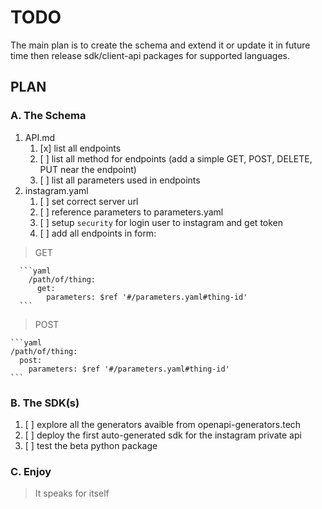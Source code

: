 # TODO

The main plan is to create the schema and extend it or update it in future time then release sdk/client-api packages for supported languages.

## PLAN

### A. The Schema

1. API.md
   1. [x] list all endpoints
   2. [ ] list all method for endpoints (add a simple GET, POST, DELETE, PUT near the endpoint)
   3. [ ] list all parameters used in endpoints
2. instagram.yaml
   1. [ ] set correct server url
   2. [ ] reference parameters to parameters.yaml
   3. [ ] setup `security` for login user to instagram and get token
   4. [ ] add all endpoints in form:

  > GET

      ```yaml
        /path/of/thing:
          get:
            parameters: $ref '#/parameters.yaml#thing-id'
      ```
  > POST

    ```yaml
    /path/of/thing:
      post:
        parameters: $ref '#/parameters.yaml#thing-id'
    ```

### B. The SDK(s)

  1. [ ] explore all the generators avaible from openapi-generators.tech
  2. [ ] deploy the first auto-generated sdk for the instagram private api
  3. [ ] test the beta python package

### C. Enjoy

  > It speaks for itself